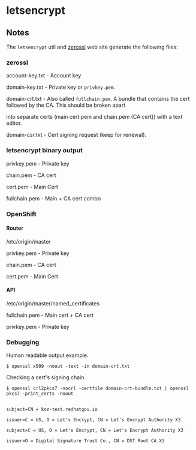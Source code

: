 # letsencrypt

## Notes

The ```letsencrypt``` util and [zerossl](https://zerossl.com/) web site generate the following files:

### zerossl

account-key.txt - Account key

domain-key.txt - Private key or ```privkey.pem```.

domain-crt.txt - Also called ```fullchain.pem```. A bundle that contains the cert followed by the CA. This should be broken apart

into separate certs (main cert.pem and chain.pem (CA cert)) with a text editor. 

domain-csr.txt - Cert signing request (keep for renewal).

### letsencrypt binary output

privkey.pem - Private key

chain.pem - CA cert

cert.pem - Main Cert

fullchain.pem - Main + CA cert combo

### OpenShift

#### Router

/etc/origin/master

privkey.pem - Private key

chain.pem - CA cert

cert.pem - Main Cert

#### API

/etc/origin/master/named_certificates

fullchain.pem - Main cert + CA cert

privkey.pem   - Private key


### Debugging

Human readable output example.

```
$ openssl x509 -noout -text -in domain-crt.txt 
```

Checking a cert's signing chain.

```
$ openssl crl2pkcs7 -nocrl -certfile domain-crt-bundle.txt | openssl pkcs7 -print_certs -noout


subject=CN = koz-test.redhatgov.io

issuer=C = US, O = Let's Encrypt, CN = Let's Encrypt Authority X3

subject=C = US, O = Let's Encrypt, CN = Let's Encrypt Authority X3

issuer=O = Digital Signature Trust Co., CN = DST Root CA X3
```
